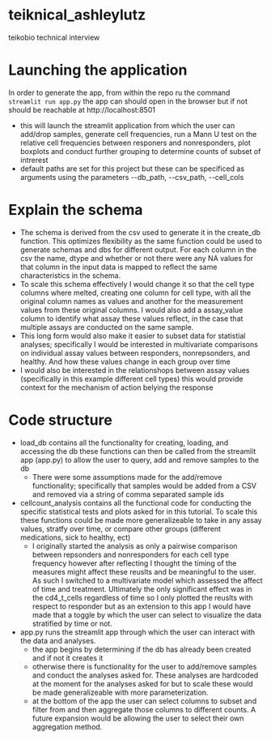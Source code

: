 # teiknical_ashleylutz
teikobio technical interview

# Launching the application  
In order to generate the app, from within the repo ru the command ```streamlit run app.py``` the app can should open in the browser but if not should be reachable at  http://localhost:8501
- this will launch the streamlit application from which the user can add/drop samples, generate cell frequencies, run a Mann U test on the relative cell frequencies between responers and nonresponders, plot boxplots and conduct further grouping to determine counts of subset of intrerest
- default paths are set for this project but these can be specificed as arguments using the parameters --db_path, --csv_path, --cell_cols 

# Explain the schema 
- The schema is derived from the csv used to generate it in the create_db function. This optimizes flexibility as the same function could be used to generate schemas and dbs for different output. For each column in the csv the name, dtype and whether or not there were any NA values for that column in the input data is mapped to reflect the same characteristics in the schema. 
- To scale this schema effectively I would change it so that the cell type columns where melted, creating one column for cell type, with all the original column names as values and another for the measurement values from these original columns. I would also add a assay_value column to identify what assay these values reflect, in the case that multiple assays are conducted on the same sample.
- This long form would also make it easier to subset data for statistial analyses; specifically I would be interested in multivariate comparisons on individual assay values between responders, nonrepsonders, and healthy. And how these values change in each group over time 
- I would also be interested in the relationshops between assay values (specifically in this example different cell types) this would provide context for the mechanism of action belying the response

# Code structure 
- load_db contains all the functionality for creating, loading, and accessing the db these functions can then be called from the streamlit app (app.py) to allow the user to query, add and remove samples to the db
    - There were some assumptions made for the add/remove functionality; specifically that samples would be added from a CSV and removed via a string of comma separated sample ids 
- cellcount_analysis contains all the functional code for conducting the specific statistical tests and plots asked for in this tutorial. To scale this these functions could be made more generalizeable to take in any assay values, stratfy over time, or compare other groups (different medications, sick to healthy, ect)
    - I originally started the analysis as only a pairwise comparison between repsonders and nonresponders for each cell type frequency however after reflecting I thought the timing of the measures might affect these reuslts and be meaningful to the user. As such I switched to a multivariate model which assessed the affect of time and treatment. Ultimately the only significant effect was in the cd4_t_cells regardless of time so I only plotted the reuslts with respect to responder but as an extension to this app I would have made that a toggle by which the user can select to visualize the data stratified by time or not.  
- app.py runs the streamlit app through which the user can interact with the data and analyses.
    - the app begins by determining if the db has already been created and if not it creates it
    - otherwise there is functionality for the user to add/remove samples and conduct the analyses asked for. These analyses are hardcoded at the moment for the analyses asked for but to scale these would be made generalizeable with more parameterization.
    - at the bottom of the app the user can select columns to subset and filter from and then aggregate those columns to different counts. A future expansion would be allowing the user to select their own aggregation method.  



